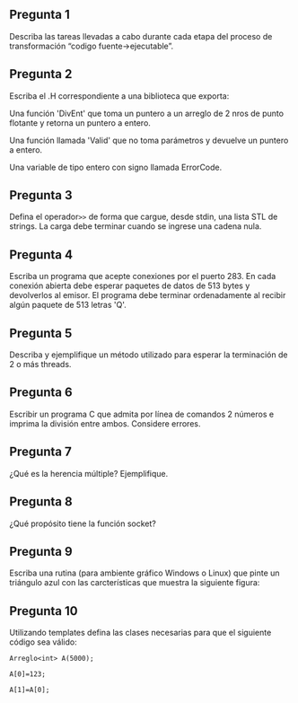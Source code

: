 ## Pregunta 1

Describa las tareas llevadas a cabo durante cada etapa del proceso de transformación “codigo fuente->ejecutable”.

## Pregunta 2
Escriba el .H correspondiente a una biblioteca que exporta:

Una función 'DivEnt' que 	toma un puntero a un arreglo de 2 nros de punto flotante y 	retorna un puntero a entero.

Una función llamada 'Valid' que no toma parámetros y 	devuelve un puntero a entero.

Una variable de tipo entero con signo llamada ErrorCode.

## Pregunta 3
Defina el operador``>>`` de forma que cargue, desde stdin, una lista STL de strings. La carga debe terminar cuando se ingrese una cadena nula.

## Pregunta 4
Escriba un programa que acepte conexiones por el puerto 283. En cada conexión abierta debe esperar paquetes de datos de 513 bytes y devolverlos al emisor. El programa debe terminar ordenadamente al recibir algún paquete de 513 letras 'Q'.

## Pregunta 5
Describa y ejemplifique un método utilizado para esperar la terminación de 2 o más threads.

## Pregunta 6
Escribir un programa C que admita por línea de comandos 2 números e imprima la división entre ambos. Considere errores.

## Pregunta 7
¿Qué es la herencia múltiple? Ejemplifique.

## Pregunta 8
¿Qué propósito tiene la función socket?

## Pregunta 9
Escriba una rutina (para ambiente gráfico Windows o Linux) que pinte un triángulo azul con las carcterísticas que muestra la siguiente figura:

## Pregunta 10
Utilizando templates defina las clases necesarias para que el siguiente código sea válido:

```
Arreglo<int> A(5000);

A[0]=123;

A[1]=A[0];
```


